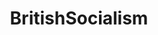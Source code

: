 ---
title: BritishSocialism
crosslinks:
- unitedkingdom
- CapitalismVSocialism
- ukpolitics
- LateStageCapitalism
- Anarchism
---